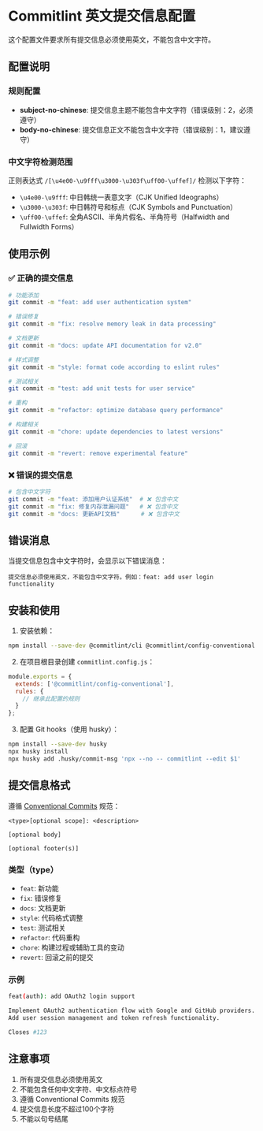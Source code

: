 # Commitlint 英文提交信息配置

这个配置文件要求所有提交信息必须使用英文，不能包含中文字符。

## 配置说明

### 规则配置

- **subject-no-chinese**: 提交信息主题不能包含中文字符（错误级别：2，必须遵守）
- **body-no-chinese**: 提交信息正文不能包含中文字符（错误级别：1，建议遵守）

### 中文字符检测范围

正则表达式 `/[\u4e00-\u9fff\u3000-\u303f\uff00-\uffef]/` 检测以下字符：
- `\u4e00-\u9fff`: 中日韩统一表意文字（CJK Unified Ideographs）
- `\u3000-\u303f`: 中日韩符号和标点（CJK Symbols and Punctuation）
- `\uff00-\uffef`: 全角ASCII、半角片假名、半角符号（Halfwidth and Fullwidth Forms）

## 使用示例

### ✅ 正确的提交信息

```bash
# 功能添加
git commit -m "feat: add user authentication system"

# 错误修复
git commit -m "fix: resolve memory leak in data processing"

# 文档更新
git commit -m "docs: update API documentation for v2.0"

# 样式调整
git commit -m "style: format code according to eslint rules"

# 测试相关
git commit -m "test: add unit tests for user service"

# 重构
git commit -m "refactor: optimize database query performance"

# 构建相关
git commit -m "chore: update dependencies to latest versions"

# 回滚
git commit -m "revert: remove experimental feature"
```

### ❌ 错误的提交信息

```bash
# 包含中文字符
git commit -m "feat: 添加用户认证系统"  # ❌ 包含中文
git commit -m "fix: 修复内存泄漏问题"   # ❌ 包含中文
git commit -m "docs: 更新API文档"      # ❌ 包含中文
```

## 错误消息

当提交信息包含中文字符时，会显示以下错误消息：

```
提交信息必须使用英文，不能包含中文字符。例如：feat: add user login functionality
```

## 安装和使用

1. 安装依赖：
```bash
npm install --save-dev @commitlint/cli @commitlint/config-conventional
```

2. 在项目根目录创建 `commitlint.config.js`：
```javascript
module.exports = {
  extends: ['@commitlint/config-conventional'],
  rules: {
    // 继承此配置的规则
  }
};
```

3. 配置 Git hooks（使用 husky）：
```bash
npm install --save-dev husky
npx husky install
npx husky add .husky/commit-msg 'npx --no -- commitlint --edit $1'
```

## 提交信息格式

遵循 [Conventional Commits](https://www.conventionalcommits.org/) 规范：

```
<type>[optional scope]: <description>

[optional body]

[optional footer(s)]
```

### 类型（type）

- `feat`: 新功能
- `fix`: 错误修复
- `docs`: 文档更新
- `style`: 代码格式调整
- `test`: 测试相关
- `refactor`: 代码重构
- `chore`: 构建过程或辅助工具的变动
- `revert`: 回滚之前的提交

### 示例

```bash
feat(auth): add OAuth2 login support

Implement OAuth2 authentication flow with Google and GitHub providers.
Add user session management and token refresh functionality.

Closes #123
```

## 注意事项

1. 所有提交信息必须使用英文
2. 不能包含任何中文字符、中文标点符号
3. 遵循 Conventional Commits 规范
4. 提交信息长度不超过100个字符
5. 不能以句号结尾